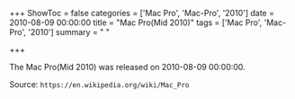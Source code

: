 +++
ShowToc = false
categories = ['Mac Pro', 'Mac-Pro', '2010']
date = 2010-08-09 00:00:00
title = "Mac Pro(Mid 2010)"
tags = ['Mac Pro', 'Mac-Pro', '2010']
summary = " "

+++

The Mac Pro(Mid 2010) was released on 2010-08-09 00:00:00.

Source: `https://en.wikipedia.org/wiki/Mac_Pro`


